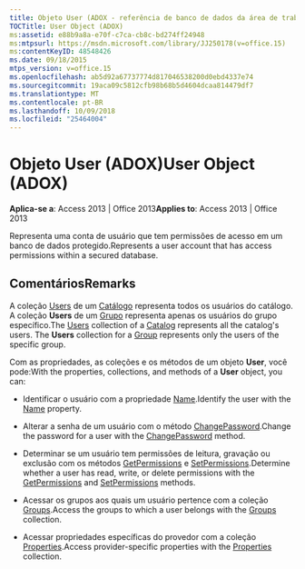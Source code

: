 ```yaml
---
title: Objeto User (ADOX - referência de banco de dados da área de trabalho do Access)
TOCTitle: User Object (ADOX)
ms:assetid: e88b9a8a-e70f-c7ca-cb8c-bd274ff24948
ms:mtpsurl: https://msdn.microsoft.com/library/JJ250178(v=office.15)
ms:contentKeyID: 48548426
ms.date: 09/18/2015
mtps_version: v=office.15
ms.openlocfilehash: ab5d92a67737774d817046538200d0ebd4337e74
ms.sourcegitcommit: 19aca09c5812cfb98b68b5d4604dcaa814479df7
ms.translationtype: MT
ms.contentlocale: pt-BR
ms.lasthandoff: 10/09/2018
ms.locfileid: "25464004"
---
```

# <a name="user-object-adox"></a><span data-ttu-id="65ce4-102">Objeto User (ADOX)</span><span class="sxs-lookup"><span data-stu-id="65ce4-102">User Object (ADOX)</span></span>


<span data-ttu-id="65ce4-103">**Aplica-se a**: Access 2013 | Office 2013</span><span class="sxs-lookup"><span data-stu-id="65ce4-103">**Applies to**: Access 2013 | Office 2013</span></span>

<span data-ttu-id="65ce4-104">Representa uma conta de usuário que tem permissões de acesso em um banco de dados protegido.</span><span class="sxs-lookup"><span data-stu-id="65ce4-104">Represents a user account that has access permissions within a secured database.</span></span>

## <a name="remarks"></a><span data-ttu-id="65ce4-105">Comentários</span><span class="sxs-lookup"><span data-stu-id="65ce4-105">Remarks</span></span>

<span data-ttu-id="65ce4-p101">A coleção [Users](users-collection-adox.md) de um [Catálogo](catalog-object-adox.md) representa todos os usuários do catálogo. A coleção **Users** de um [Grupo](group-object-adox.md) representa apenas os usuários do grupo específico.</span><span class="sxs-lookup"><span data-stu-id="65ce4-p101">The [Users](users-collection-adox.md) collection of a [Catalog](catalog-object-adox.md) represents all the catalog's users. The **Users** collection for a [Group](group-object-adox.md) represents only the users of the specific group.</span></span>

<span data-ttu-id="65ce4-108">Com as propriedades, as coleções e os métodos de um objeto **User**, você pode:</span><span class="sxs-lookup"><span data-stu-id="65ce4-108">With the properties, collections, and methods of a **User** object, you can:</span></span>

  - <span data-ttu-id="65ce4-109">Identificar o usuário com a propriedade [Name](name-property-adox.md).</span><span class="sxs-lookup"><span data-stu-id="65ce4-109">Identify the user with the [Name](name-property-adox.md) property.</span></span>

  - <span data-ttu-id="65ce4-110">Alterar a senha de um usuário com o método [ChangePassword](changepassword-method-adox.md).</span><span class="sxs-lookup"><span data-stu-id="65ce4-110">Change the password for a user with the [ChangePassword](changepassword-method-adox.md) method.</span></span>

  - <span data-ttu-id="65ce4-111">Determinar se um usuário tem permissões de leitura, gravação ou exclusão com os métodos [GetPermissions](getpermissions-method-adox.md) e [SetPermissions](setpermissions-method-adox.md).</span><span class="sxs-lookup"><span data-stu-id="65ce4-111">Determine whether a user has read, write, or delete permissions with the [GetPermissions](getpermissions-method-adox.md) and [SetPermissions](setpermissions-method-adox.md) methods.</span></span>

  - <span data-ttu-id="65ce4-112">Acessar os grupos aos quais um usuário pertence com a coleção [Groups](groups-collection-adox.md).</span><span class="sxs-lookup"><span data-stu-id="65ce4-112">Access the groups to which a user belongs with the [Groups](groups-collection-adox.md) collection.</span></span>

  - <span data-ttu-id="65ce4-113">Acessar propriedades específicas do provedor com a coleção [Properties](properties-collection-ado.md).</span><span class="sxs-lookup"><span data-stu-id="65ce4-113">Access provider-specific properties with the [Properties](properties-collection-ado.md) collection.</span></span>

